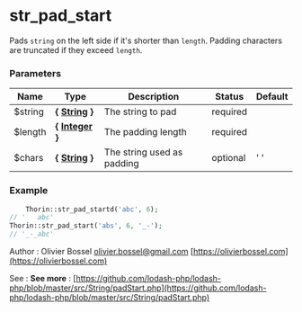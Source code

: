 # str_pad_start

Pads `string` on the left side if it's shorter than `length`. Padding
characters are truncated if they exceed `length`.



### Parameters
Name  |  Type  |  Description  |  Status  |  Default
------------  |  ------------  |  ------------  |  ------------  |  ------------
$string  |  **{ [String](http://php.net/manual/en/language.types.string.php) }**  |  The string to pad  |  required  |
$length  |  **{ [Integer](http://php.net/manual/en/language.types.integer.php) }**  |  The padding length  |  required  |
$chars  |  **{ [String](http://php.net/manual/en/language.types.string.php) }**  |  The string used as padding  |  optional  |  ' '

### Example
```php
	Thorin::str_pad_startd('abc', 6);
// '   abc'
Thorin::str_pad_start('abs', 6, '_-');
// '_-_abc'
```
Author : Olivier Bossel [olivier.bossel@gmail.com](mailto:olivier.bossel@gmail.com) [https://olivierbossel.com](https://olivierbossel.com)

See : **See more** : [https://github.com/lodash-php/lodash-php/blob/master/src/String/padStart.php](https://github.com/lodash-php/lodash-php/blob/master/src/String/padStart.php)